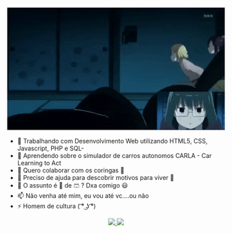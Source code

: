 ![Alt Text](https://github.com/AugustMatt/AugustMatt/blob/main/Subarashi-low.gif)

<!--
**AugustMatt/AugustMatt** is a ✨ _special_ ✨ repository because its `README.md` (this file) appears on your GitHub profile.

Here are some ideas to get you started:

- 🔭 I’m currently working on ...
- 🌱 I’m currently learning ...
- 👯 I’m looking to collaborate on ...
- 🤔 I’m looking for help with ...
- 💬 Ask me about ...
- 📫 How to reach me: ...
- 😄 Pronouns: ...
- ⚡ Fun fact: ...
-->

- 🔭 Trabalhando com Desenvolvimento Web utilizando HTML5, CSS, Javascript, PHP e SQL-
- 🌱 Aprendendo sobre o simulador de carros autonomos CARLA - Car Learning to Act
- 👯 Quero colaborar com os coringas 🤡
- 🤔 Preciso de ajuda para descobrir motivos para viver 🐔
- 💬 O assunto é 🐔 de 🩳 ? Dxa comigo 😃
- 📫 Não venha até mim, eu vou até vc....ou não
- ⚡ Homem de cultura ( ͡° ͜ʖ ͡°)

<div style="display: flex; justify-content: center;">
  <a href="https://github.com/AugustMatt">
  <img height="180em" src="https://github-readme-stats.vercel.app/api?username=AugustMatt&show_icons=true&theme=tokyonight&include_all_commits=true&count_private=true"/>
  <img height="180em" src="https://github-readme-stats.vercel.app/api/top-langs/?username=AugustMatt&layout=compact&langs_count=7&theme=tokyonight"/>
</div>
